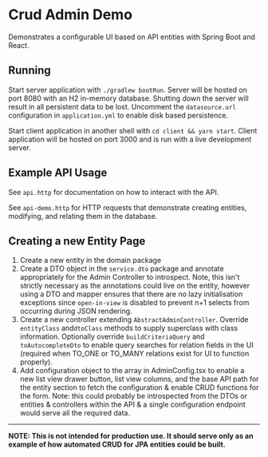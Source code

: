 # Crud Admin Demo

Demonstrates a configurable UI based on API entities with Spring Boot and React.

## Running
Start server application with `./gradlew bootRun`. Server will be hosted on port 8080 with an H2 in-memory database. Shutting down the server will result in all persistent data to be lost. Uncomment the `datasource.url` configuration in `application.yml` to enable disk based persistence. 

Start client application in another shell with `cd client && yarn start`. Client application will be hosted on port 3000 and is run with a live development server.

## Example API Usage
See `api.http` for documentation on how to interact with the API.

See `api-demo.http` for HTTP requests that demonstrate creating entities, modifying, and relating them in the database.

## Creating a new Entity Page
1) Create a new entity in the domain package
2) Create a DTO object in the `service.dto` package and annotate appropriately for the Admin Controller to introspect. Note, this isn't strictly necessary as the annotations could live on the entity, however using a DTO and mapper ensures that there are no lazy initialisation exceptions since `open-in-view` is disabled to prevent n+1 selects from occurring during JSON rendering. 
3) Create a new controller extending `AbstractAdminController`. Override `entityClass` and`dtoClass` methods to supply superclass with class information. Optionally override `buildCriteriaQuery` and `toAutocompleteDto` to enable query searches for relation fields in the UI (required when TO_ONE or TO_MANY relations exist for UI to function properly).
4) Add configuration object to the array in AdminConfig.tsx to enable a new list view drawer button, list view columns, and the base API path for the entity section to fetch the configuration & enable CRUD functions for the form. Note: this could probably be introspected from the DTOs or entities & controllers within the API & a single configuration endpoint would serve all the required data.

---

**NOTE: This is not intended for production use. It should serve only as an example of how automated CRUD for JPA entities could be built.**
